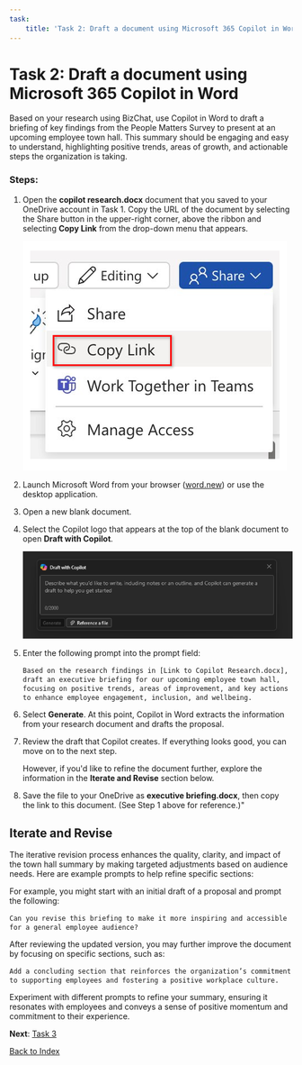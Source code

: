 ```yaml
---
task:
    title: 'Task 2: Draft a document using Microsoft 365 Copilot in Word'
---
```


# Task 2: Draft a document using Microsoft 365 Copilot in Word

Based on your research using BizChat, use Copilot in Word to draft a briefing of key findings from the People Matters Survey to present at an upcoming employee town hall. This summary should be engaging and easy to understand, highlighting positive trends, areas of growth, and actionable steps the organization is taking.

### Steps:

1. Open the **copilot research.docx** document that you saved to your OneDrive account in Task 1. Copy the URL of the document by selecting the Share button in the upper-right corner, above the ribbon and selecting **Copy Link** from the drop-down menu that appears.

    ![Screenshot showing the Share menu and the Copy Link option highlighted.](../Media/share-menu-with-copy-link.png)

1. Launch Microsoft Word from your browser (<a href="https://word.new" target="_blank">word.new</a>) or use the desktop application.

1. Open a new blank document.

1. Select the Copilot logo that appears at the top of the blank document to open **Draft with Copilot**.

    ![Screenshot showing draft with Copilot in Word.](../Media/draft-with-copilot.png)

1. Enter the following prompt into the prompt field:

    ```text
    Based on the research findings in [Link to Copilot Research.docx], draft an executive briefing for our upcoming employee town hall, focusing on positive trends, areas of improvement, and key actions to enhance employee engagement, inclusion, and wellbeing.
    ```

1. Select **Generate**. At this point, Copilot in Word extracts the information from your research document and drafts the proposal.

1. Review the draft that Copilot creates. If everything looks good, you can move on to the next step.

    However, if you'd like to refine the document further, explore the information in the **Iterate and Revise** section below.

1. Save the file to your OneDrive as **executive briefing.docx**, then copy the link to this document. (See Step 1 above for reference.)"

## Iterate and Revise

The iterative revision process enhances the quality, clarity, and impact of the town hall summary by making targeted adjustments based on audience needs. Here are example prompts to help refine specific sections:

For example, you might start with an initial draft of a proposal and prompt the following:

```text
Can you revise this briefing to make it more inspiring and accessible for a general employee audience?
```

After reviewing the updated version, you may further improve the document by focusing on specific sections, such as:

```text
Add a concluding section that reinforces the organization’s commitment to supporting employees and fostering a positive workplace culture.
```

Experiment with different prompts to refine your summary, ensuring it resonates with employees and conveys a sense of positive momentum and commitment to their experience.

**Next**: [Task 3](https://microsoftlearning.github.io/Microsoft-365-Copilot-Immersion-Experience/Instructions/Labs/PubSec/Task_3.html)

[Back to Index](https://microsoftlearning.github.io/Microsoft-365-Copilot-Immersion-Experience/)
